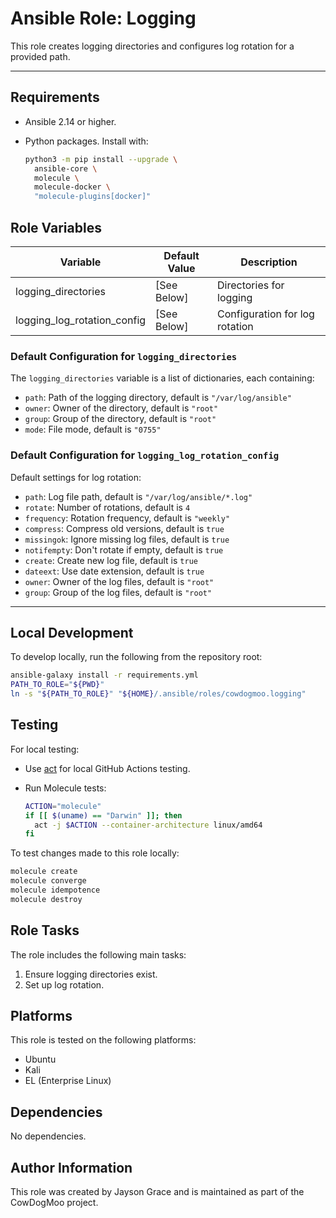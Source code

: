 # Ansible Role: Logging

This role creates logging directories and configures
log rotation for a provided path.

---

## Requirements

- Ansible 2.14 or higher.
- Python packages. Install with:

  ```bash
  python3 -m pip install --upgrade \
    ansible-core \
    molecule \
    molecule-docker \
    "molecule-plugins[docker]"
  ```

## Role Variables

| Variable                    | Default Value | Description                    |
| --------------------------- | ------------- | ------------------------------ |
| logging_directories         | [See Below]   | Directories for logging        |
| logging_log_rotation_config | [See Below]   | Configuration for log rotation |

### Default Configuration for `logging_directories`

The `logging_directories` variable is a list of dictionaries, each containing:

- `path`: Path of the logging directory, default is `"/var/log/ansible"`
- `owner`: Owner of the directory, default is `"root"`
- `group`: Group of the directory, default is `"root"`
- `mode`: File mode, default is `"0755"`

### Default Configuration for `logging_log_rotation_config`

Default settings for log rotation:

- `path`: Log file path, default is `"/var/log/ansible/*.log"`
- `rotate`: Number of rotations, default is `4`
- `frequency`: Rotation frequency, default is `"weekly"`
- `compress`: Compress old versions, default is `true`
- `missingok`: Ignore missing log files, default is `true`
- `notifempty`: Don't rotate if empty, default is `true`
- `create`: Create new log file, default is `true`
- `dateext`: Use date extension, default is `true`
- `owner`: Owner of the log files, default is `"root"`
- `group`: Group of the log files, default is `"root"`

---

## Local Development

To develop locally, run the following from the repository root:

```bash
ansible-galaxy install -r requirements.yml
PATH_TO_ROLE="${PWD}"
ln -s "${PATH_TO_ROLE}" "${HOME}/.ansible/roles/cowdogmoo.logging"
```

## Testing

For local testing:

- Use [act](https://github.com/nektos/act) for local GitHub Actions testing.

- Run Molecule tests:

  ```bash
  ACTION="molecule"
  if [[ $(uname) == "Darwin" ]]; then
    act -j $ACTION --container-architecture linux/amd64
  fi
  ```

To test changes made to this role locally:

```bash
molecule create
molecule converge
molecule idempotence
molecule destroy
```

## Role Tasks

The role includes the following main tasks:

1. Ensure logging directories exist.
2. Set up log rotation.

## Platforms

This role is tested on the following platforms:

- Ubuntu
- Kali
- EL (Enterprise Linux)

## Dependencies

No dependencies.

## Author Information

This role was created by Jayson Grace and is maintained as part of
the CowDogMoo project.
